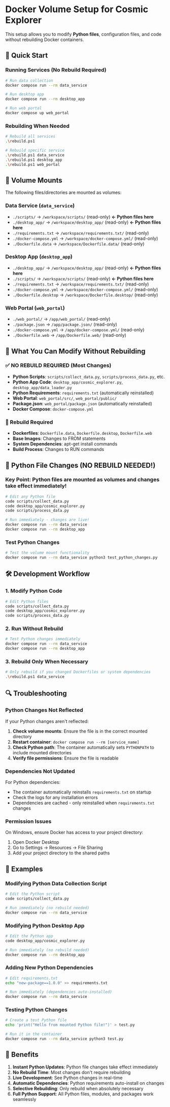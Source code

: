 # Docker Volume Setup for Cosmic Explorer

This setup allows you to modify **Python files**, configuration files, and code without rebuilding Docker containers.

## 🚀 Quick Start

### Running Services (No Rebuild Required)
```bash
# Run data collection
docker compose run --rm data_service

# Run desktop app
docker compose run --rm desktop_app

# Run web portal
docker compose up web_portal
```

### Rebuilding When Needed
```bash
# Rebuild all services
.\rebuild.ps1

# Rebuild specific service
.\rebuild.ps1 data_service
.\rebuild.ps1 desktop_app
.\rebuild.ps1 web_portal
```

## 📁 Volume Mounts

The following files/directories are mounted as volumes:

### Data Service (`data_service`)
- `./scripts/` → `/workspace/scripts/` (read-only) **← Python files here**
- `./desktop_app/` → `/workspace/desktop_app/` (read-only) **← Python files here**
- `./requirements.txt` → `/workspace/requirements.txt/` (read-only)
- `./docker-compose.yml` → `/workspace/docker-compose.yml/` (read-only)
- `./Dockerfile.data` → `/workspace/Dockerfile.data/` (read-only)

### Desktop App (`desktop_app`)
- `./desktop_app/` → `/workspace/desktop_app/` (read-only) **← Python files here**
- `./scripts/` → `/workspace/scripts/` (read-only) **← Python files here**
- `./requirements.txt` → `/workspace/requirements.txt/` (read-only)
- `./docker-compose.yml` → `/workspace/docker-compose.yml/` (read-only)
- `./Dockerfile.desktop` → `/workspace/Dockerfile.desktop/` (read-only)

### Web Portal (`web_portal`)
- `./web_portal/` → `/app/web_portal/` (read-only)
- `./package.json` → `/app/package.json/` (read-only)
- `./docker-compose.yml` → `/app/docker-compose.yml/` (read-only)
- `./Dockerfile.web` → `/app/Dockerfile.web/` (read-only)

## 🔧 What You Can Modify Without Rebuilding

### ✅ **NO REBUILD REQUIRED** (Most Changes)
- **Python Scripts**: `scripts/collect_data.py`, `scripts/process_data.py`, etc.
- **Python App Code**: `desktop_app/cosmic_explorer.py`, `desktop_app/data_loader.py`
- **Python Requirements**: `requirements.txt` (automatically reinstalled)
- **Web Portal**: `web_portal/src/`, `web_portal/public/`
- **Package.json**: `web_portal/package.json` (automatically reinstalled)
- **Docker Compose**: `docker-compose.yml`

### 🔄 Rebuild Required
- **Dockerfiles**: `Dockerfile.data`, `Dockerfile.desktop`, `Dockerfile.web`
- **Base Images**: Changes to FROM statements
- **System Dependencies**: apt-get install commands
- **Build Process**: Changes to RUN commands

## 🐍 Python File Changes (NO REBUILD NEEDED!)

### **Key Point**: Python files are mounted as volumes and changes take effect immediately!

```bash
# Edit any Python file
code scripts/collect_data.py
code desktop_app/cosmic_explorer.py
code scripts/process_data.py

# Run immediately - changes are live!
docker compose run --rm data_service
docker compose run --rm desktop_app
```

### Test Python Changes
```bash
# Test the volume mount functionality
docker compose run --rm data_service python3 test_python_changes.py
```

## 🛠️ Development Workflow

### 1. Modify Python Code
```bash
# Edit Python files
code scripts/collect_data.py
code desktop_app/cosmic_explorer.py
code scripts/process_data.py
```

### 2. Run Without Rebuild
```bash
# Test Python changes immediately
docker compose run --rm data_service
docker compose run --rm desktop_app
```

### 3. Rebuild Only When Necessary
```bash
# Only rebuild if you changed Dockerfiles or system dependencies
.\rebuild.ps1 data_service
```

## 🔍 Troubleshooting

### Python Changes Not Reflected
If your Python changes aren't reflected:
1. **Check volume mounts**: Ensure the file is in the correct mounted directory
2. **Restart container**: `docker compose run --rm [service_name]`
3. **Check Python path**: The container automatically sets `PYTHONPATH` to include mounted directories
4. **Verify file permissions**: Ensure the file is readable

### Dependencies Not Updated
For Python dependencies:
- The container automatically reinstalls `requirements.txt` on startup
- Check the logs for any installation errors
- Dependencies are cached - only reinstalled when `requirements.txt` changes

### Permission Issues
On Windows, ensure Docker has access to your project directory:
1. Open Docker Desktop
2. Go to Settings → Resources → File Sharing
3. Add your project directory to the shared paths

## 📝 Examples

### Modifying Python Data Collection Script
```bash
# Edit the Python script
code scripts/collect_data.py

# Run immediately (no rebuild needed)
docker compose run --rm data_service
```

### Modifying Python Desktop App
```bash
# Edit the Python app
code desktop_app/cosmic_explorer.py

# Run immediately (no rebuild needed)
docker compose run --rm desktop_app
```

### Adding New Python Dependencies
```bash
# Edit requirements.txt
echo "new-package==1.0.0" >> requirements.txt

# Run immediately (dependencies auto-installed)
docker compose run --rm data_service
```

### Testing Python Changes
```bash
# Create a test Python file
echo 'print("Hello from mounted Python file!")' > test.py

# Run it in the container
docker compose run --rm data_service python3 test.py
```

## 🎯 Benefits

1. **Instant Python Updates**: Python file changes take effect immediately
2. **No Rebuild Time**: Most changes don't require rebuilding
3. **Live Development**: See Python changes in real-time
4. **Automatic Dependencies**: Python requirements auto-install on changes
5. **Selective Rebuilding**: Only rebuild when absolutely necessary
6. **Full Python Support**: All Python files, modules, and packages work seamlessly 